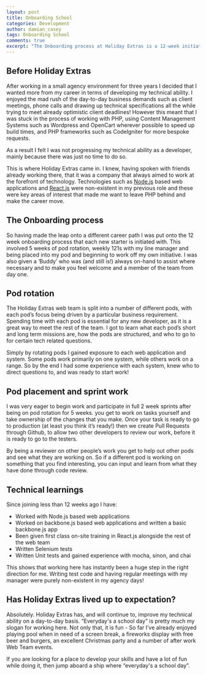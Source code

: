 ```yaml
---
layout: post
title: Onboarding School
categories: Development
author: damian_casey
tags: Onboarding School
comments: true
excerpt: "The Onboarding process at Holiday Extras is a 12-week initiation for all new employees. Now in my twelfth week, how have I found it? What has it involved? And has Holiday Extras lived up to my expectations?"
---
```


## Before Holiday Extras
After working in a small agency environment for three years I decided that I wanted more from my career in terms of developing my technical ability. I enjoyed the mad rush of the day-to-day business demands such as client meetings, phone calls and drawing up technical specifications all the while trying to meet already optimistic client deadlines! However this meant that I was stuck in the process of working with PHP, using Content Management Systems such as Wordpress and OpenCart wherever possible to speed up build times, and PHP frameworks such as CodeIgniter for more bespoke requests.

As a result I felt I was not progressing my technical ability as a developer, mainly because there was just no time to do so.

This is where Holiday Extras came in. I knew, having spoken with friends already working there, that it was a company that always aimed to work at the forefront of technology. Technologies such as [Node.js](https://nodejs.org/en/) based web applications and [React.js](https://facebook.github.io/react/) were non-existent in my previous role and these were key areas of interest that made me want to leave PHP behind and make the career move.

## The Onboarding process
So having made the leap onto a different career path I was put onto the 12 week onboarding process that each new starter is initiated with. This involved 5 weeks of pod rotation, weekly 121s with my line manager and being placed into my pod and beginning to work off my own initiative. I was also given a ‘Buddy’ who was (and still is!) always on-hand to assist where necessary and to make you feel welcome and a member of the team from day one.

## Pod rotation
The Holiday Extras web team is split into a number of different pods, with each pod’s focus being driven by a particular business requirement. Spending time with each pod is essential for any new developer, as it is a great way to meet the rest of the team. I got to learn what each pod’s short and long term missions are, how the pods are structured, and who to go to for certain tech related questions.

Simply by rotating pods I gained exposure to each web application and system. Some pods work primarily on one system, while others work on a range. So by the end I had some experience with each system, knew who to direct questions to,  and was ready to start work!

## Pod placement and sprint work
I was very eager to begin work and participate in full 2 week sprints after being on pod rotation for 5 weeks. you get to work on tasks yourself and take ownership of the changes that you make. Once your task is ready to go to production (at least you think it’s ready!) then we create Pull Requests through Github, to allow two other developers to review our work, before it is ready to go to the testers.

By being a reviewer on other people’s work you get to help out other pods and see what they are working on. So if a different pod is working on something that you find interesting, you can input and learn from what they have done through code review.

## Technical learnings

Since joining less than 12 weeks ago I have:
- Worked with Node.js based web applications
- Worked on backbone.js based web applications and written a basic backbone.js app
- Been given first class on-site training in React.js alongside the rest of the web team
- Written Selenium tests
- Written Unit tests and gained experience with mocha, sinon, and chai

This shows that working here has instantly been a huge step in the right direction for me. Writing test code and having regular meetings with my manager were purely non-existent in my agency days!

## Has Holiday Extras lived up to expectation?

Absolutely. Holiday Extras has, and will continue to, improve my technical ability on a day-to-day basis. “Everyday's a school day” is pretty much my slogan for working here. Not only that, it is fun - So far I’ve already enjoyed playing pool when in need of a screen break, a fireworks display with free beer and burgers, an excellent Christmas party and a number of after work Web Team events.

If you are looking for a place to develop your skills and have a lot of fun while doing it, then jump aboard a ship where “everyday's a school day”.
